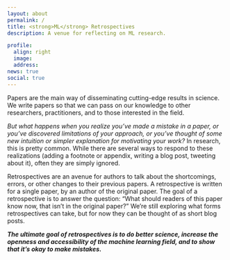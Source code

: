 ```yaml
---
layout: about
permalink: /
title: <strong>ML</strong> Retrospectives
description: A venue for reflecting on ML research.

profile:
  align: right
  image: 
  address: 
news: true
social: true
---
```


Papers are the main way of disseminating cutting-edge results in science. We write papers so that we can pass on our knowledge to other researchers, practitioners, and to those interested in the field. 

*But what happens when you realize you’ve made a mistake in a paper, or you’ve discovered limitations of your approach, or you’ve thought of some new intuition or simpler explanation for motivating your work?* In research, this is pretty common. While there are several ways to respond to these realizations (adding a footnote or appendix, writing a blog post, tweeting about it), often they are simply ignored. 

Retrospectives are an avenue for authors to talk about the shortcomings, errors, or other changes to their previous papers. A retrospective is written for a single paper, by an author of the original paper. The goal of a retrospective is to answer the question: “What should readers of this paper know now, that isn’t in the original paper?” We’re still exploring what forms retrospectives can take, but for now they can be thought of as short blog posts.

***The ultimate goal of retrospectives is to do better science, increase the openness and accessibility of the machine learning field, and to show that it’s okay to make mistakes.***


